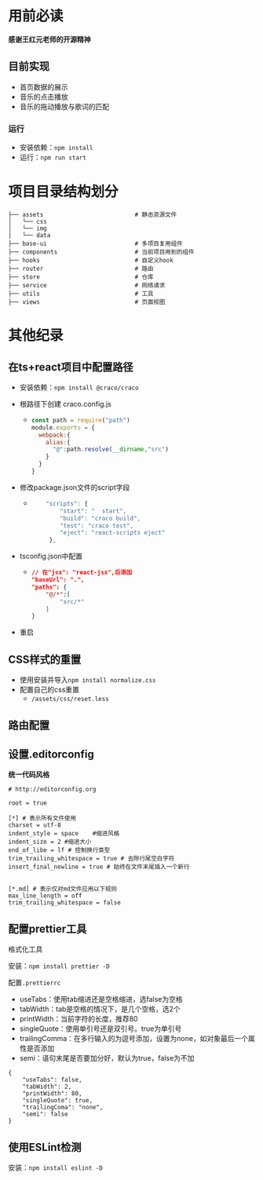 # 用前必读

**感谢王红元老师的开源精神**



## 目前实现

- 首页数据的展示
- 音乐的点击播放
- 音乐的拖动播放与歌词的匹配



### 运行

- 安装依赖：`npm install`
- 运行：`npm run start`



# 项目目录结构划分

```
├── assets							# 静态资源文件
│   └── css
│   └── img
│   └── data
├── base-ui                         # 多项目复用组件
├── components                      # 当前项目用到的组件
├── hooks 							# 自定义hook
├── router 							# 路由
├── store 							# 仓库
├── service 						# 网络请求
├── utils 							# 工具
├── views 							# 页面视图
```



# 其他纪录

## 在ts+react项目中配置路径

- 安装依赖：`npm install @craco/craco `

- 根路径下创建 craco.config.js

  - ```js
    const path = require("path")
    module.exports = {
      webpack:{
        alias:{
          "@":path.resolve(__dirname,"src")
        }
      }
    }
    ```

- 修改package.json文件的script字段

  - ```js
        "scripts": {
            "start": "  start",
            "build": "craco build",
            "test": "craco test",
            "eject": "react-scripts eject"
         },
    ```

- tsconfig.json中配置

  - ```json
    // 在"jsx": "react-jsx",后添加
    "baseUrl": ".",
    "paths": {
        "@/*":[
            "src/*"
        ]
    }
    ```

- 重启




## CSS样式的重置

- 使用安装并导入`npm install normalize.css`
- 配置自己的css重置
  - `/assets/css/reset.less`



## 路由配置



## 设置.editorconfig

**统一代码风格**

```
# http://editorconfig.org

root = true

[*] # 表示所有文件使用
charset = utf-8
indent_style = space    #缩进风格
indent_size = 2 #缩进大小
end_of_libe = lf # 控制换行类型
trim_trailing_whitespace = true # 去除行尾空白字符
insert_final_newline = true # 始终在文件末尾插入一个新行


[*.md] # 表示仅对md文件应用以下规则
max_line_length = off
trim_trailing_whitespace = false
```





## 配置prettier工具

格式化工具

安装：`npm install prettier -D`

配置`.prettierrc`

- useTabs：使用tab缩进还是空格缩进，选false为空格
- tabWidth：tab是空格的情况下，是几个空格，选2个
- printWidth：当前字符的长度，推荐80
- singleQuote：使用单引号还是双引号。true为单引号
- trailingComma：在多行输入的为逗号添加，设置为none，如对象最后一个属性是否添加
- semi：语句末尾是否要加分好，默认为true，false为不加

```
{
    "useTabs": false,
    "tabWidth": 2,
    "printWidth": 80,
    "singleQuote": true,
    "trailingComa": "none",
    "semi": false
}
```



## 使用ESLint检测

安装：`npm install eslint -D`

































